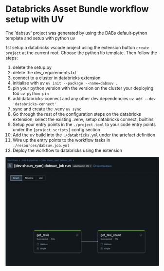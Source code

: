 # Databricks Asset Bundle workflow setup with UV

The 'dabsuv' project was generated by using the DABs default-python template and setup with python uv

1st setup a databricks vscode project using the extension button `create project` at the current root. Choose the python lib template. Then follow the steps:

1. delete the setup.py
2. delete the dev_requirements.txt
3. connect to a cluster in databricks extension
3. initialise with uv `uv init --package --name=dabsuv .`
4. pin your python version with the version on the cluster your deploying too `uv python pin`
5. add databricks-connect and any other dev dependencies `uv add --dev 'databricks-connect'`
6. sync and create the .venv `uv sync`
7. Go through the rest of the configuration steps on the databricks extension; select the existing .venv, setup databricks connect, builtins
8. Setup your entry points in the `./project.toml` to your code entry points under the `[project.scripts]` config section
9. Add the uv build into the `./databricks.yml` under the artefact definition
10. Wire up the entry points to the workflow tasks in `./resources/dabsuv.job.yml`
11. Deploy the workflow to databricks using the extension

![alt text](workflow_run.png "workflow run")